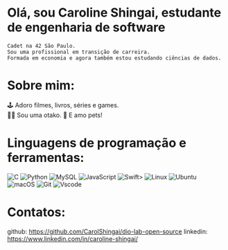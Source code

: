 #   Olá, sou Caroline Shingai, estudante de engenharia de software

    Cadet na 42 São Paulo.
    Sou uma profissional em transição de carreira.
    Formada em economia e agora também estou estudando ciências de dados.

#   Sobre mim:

🕹  Adoro filmes, livros, séries e games.  
🏴‍☠️  Sou uma otako.
🐶  E amo pets!

#   Linguagens de programação e ferramentas:

![C](https://img.shields.io/badge/C-00599C?style=for-the-badge&logo=c&logoColor=white) 
![Python](https://img.shields.io/badge/python-3670A0?style=for-the-badge&logo=python&logoColor=ffdd54)
![MySQL](https://img.shields.io/badge/MySQL-00000F?style=for-the-badge&logo=mysql&logoColor=white)
![JavaScript](https://img.shields.io/badge/JavaScript-F7DF1E?style=for-the-badge&logo=javascript&logoColor=black)
![Swift](https://img.shields.io/badge/swift-F54A2A?style=for-the-badge&logo=swift&logoColor=white)>
![Linux](https://img.shields.io/badge/Linux-000?style=for-the-badge&logo=linux&logoColor=FCC624)
![Ubuntu](https://img.shields.io/badge/Ubuntu-35495E?style=for-the-badge&logo=ubuntu&logoColor=2CA5E0)
![macOS](https://img.shields.io/badge/mac%20os-000000?style=for-the-badge&logo=macos&logoColor=F0F0F0)
![Git](https://img.shields.io/badge/GIT-E44C30?style=for-the-badge&logo=git&logoColor=white)
![Vscode](https://img.shields.io/badge/Vscode-007ACC?style=for-the-badge&logo=visual-studio-code&logoColor=white)

#   Contatos:

github: https://github.com/CarolShingai/dio-lab-open-source
linkedin: https://www.linkedin.com/in/caroline-shingai/


